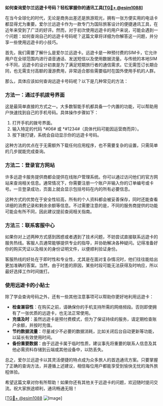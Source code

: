 **如何查询爱尔兰远遊卡号码？轻松掌握你的通讯工具[[TG💪+ @esim1088](https://t.me/s/esim1088)]**

在当今全球化的时代，无论是商务出差还是旅游观光，拥有一张方便实用的电话卡都显得尤为重要。爱尔兰远遊卡作为一款专门为国际旅客设计的便捷通讯工具，在近年来受到了广泛的好评。然而，对于初次使用远遊卡的用户来说，可能会遇到一个问题：如何查询自己的远遊卡号码呢？这篇文章将详细为你解答这一问题，并分享一些使用远遊卡的小技巧。

首先，我们需要了解什么是爱尔兰远遊卡。远遊卡是一种预付费的SIM卡，它允许用户在全球范围内进行语音通话、发送短信以及使用数据流量。与传统的本地SIM卡不同，远遊卡的设计初衷是为了满足短期旅行者的通信需求。它无需签订长期合同，也无需支付高额的漫游费用，非常适合那些需要临时在国外使用手机的人群。

那么，具体应该如何查询远遊卡号码呢？以下是几种常见的方法：

### 方法一：通过手机拨号界面

这是最简单直接的方式之一。大多数智能手机都具备一个内置的功能，可以帮助用户快速找到自己的手机号码。具体操作步骤如下：

1. 打开手机的拨号界面。
2. 输入特定的代码 *#06# 或 *#1234#（具体代码可能因运营商而异）。
3. 按下拨打键，系统会自动显示你的远遊卡号码。

这种方法的优点在于无需额外下载任何应用程序，也不需要复杂的设置，只需简单的几步就能完成查询。

### 方法二：登录官方网站

许多远遊卡服务提供商都会提供在线账户管理系统。你可以通过访问他们的官方网站来查询相关信息。通常情况下，你需要注册一个账户并输入你的订单编号或卡号。一旦登录成功，页面上就会显示包括号码在内的所有必要信息。

这种方式的优势在于安全性较高，所有的个人资料都会被妥善保存，同时还能查看详细的消费记录和剩余余额等信息。不过需要注意的是，不同的服务商提供的功能可能会有所不同，因此建议提前查阅相关指南。

### 方法三：联系客服中心

如果你对上述两种方式感到困惑或者遇到了技术问题，不妨尝试直接联系远遊卡的服务热线。客服人员通常能够提供专业的指导，并协助解决各种疑问。记得准备好你的购买凭证以及相关的身份证明文件，以便顺利验证身份。

客服热线的好处在于即时性和专业性，尤其是在面对复杂情况时，他们往往能给出更加准确的答案。当然，由于时差的原因，某些时段可能无法获得及时响应，所以最好选择工作时间拨打。

### 使用远遊卡的小贴士

除了学会查询号码之外，还有一些其他注意事项可以帮助你更好地利用远遊卡：

- **检查兼容性**：在购买之前，请确保你的手机支持所需的网络频段。否则即使拥有了一张优质的远遊卡，也无法正常使用。
- **充值及时**：虽然远遊卡是预付费模式，但为了保证持续的服务，请定期检查账户余额，并按时充值。
- **节约数据流量**：尽量减少不必要的数据消耗，比如关闭后台自动更新等功能，以延长有效使用时间。
- **备份重要数据**：由于远遊卡属于临时性质，建议事先将重要的联系人信息及其他必需资料存储到云端或其他设备中，以防丢失。

总之，爱尔兰远遊卡以其灵活便捷的特点成为众多旅人的首选通讯方案。只要掌握了正确的查询方法，并遵循上述建议，相信每位用户都能享受到愉快无忧的海外旅程体验。

希望这篇文章对你有所帮助！如果你还有其他关于远遊卡的问题，欢迎随时提问交流。祝大家旅途顺利，通讯畅通无阻！

[[TG💪+ @esim1088](https://t.me/s/esim1088) ![Image](https://i.postimg.cc/4NQfJmqS/Snipaste-2025-05-13-00-14-12.png)]